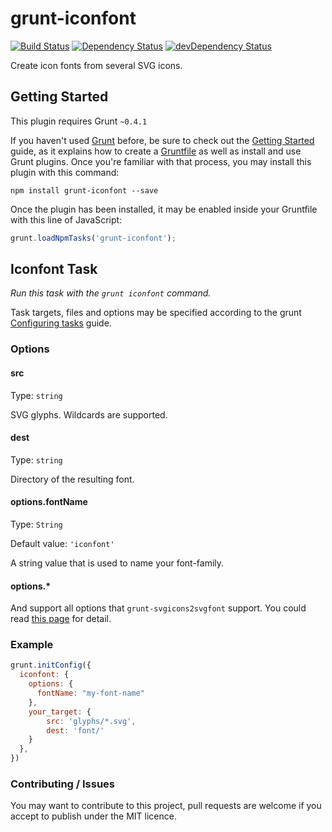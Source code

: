 # grunt-iconfont

[![Build Status](https://travis-ci.org/poppinlp/grunt-iconfont.png?branch=master)](https://travis-ci.org/poppinlp/grunt-iconfont)
[![Dependency Status](https://david-dm.org/poppinlp/grunt-iconfont.svg)](https://david-dm.org/poppinlp/grunt-iconfont)
[![devDependency Status](https://david-dm.org/poppinlp/grunt-iconfont/dev-status.svg)](https://david-dm.org/poppinlp/grunt-iconfont#info=devDependencies)

Create icon fonts from several SVG icons.

## Getting Started

This plugin requires Grunt `~0.4.1`

If you haven't used [Grunt](http://gruntjs.com/) before, be sure to check out the [Getting Started](http://gruntjs.com/getting-started) guide, as it explains how to create a [Gruntfile](http://gruntjs.com/sample-gruntfile) as well as install and use Grunt plugins. Once you're familiar with that process, you may install this plugin with this command:

```shell
npm install grunt-iconfont --save
```

Once the plugin has been installed, it may be enabled inside your Gruntfile with this line of JavaScript:

```js
grunt.loadNpmTasks('grunt-iconfont');
```

## Iconfont Task

_Run this task with the `grunt iconfont` command._

Task targets, files and options may be specified according to the grunt [Configuring tasks](http://gruntjs.com/configuring-tasks) guide.

### Options

#### src

Type: `string`

SVG glyphs. Wildcards are supported.

#### dest

Type: `string`

Directory of the resulting font.

#### options.fontName

Type: `String`

Default value: `'iconfont'`

A string value that is used to name your font-family.

#### options.*

And support all options that `grunt-svgicons2svgfont` support. You could read [this page](https://github.com/poppinlp/grunt-svgicons2svgfont#user-content-options) for detail.

### Example

```js
grunt.initConfig({
  iconfont: {
    options: {
      fontName: "my-font-name"
    },
    your_target: {
        src: 'glyphs/*.svg',
        dest: 'font/'
    }
  },
})
```

### Contributing / Issues

You may want to contribute to this project, pull requests are welcome if you accept to publish under the MIT licence.
